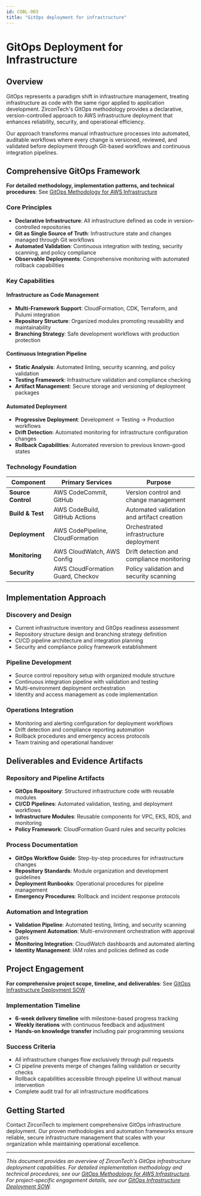 ```yaml
---
id: COBL-003
title: "GitOps deployment for infrastructure"
---
```


# GitOps Deployment for Infrastructure

## Overview

GitOps represents a paradigm shift in infrastructure management, treating infrastructure as code with the same rigor applied to application development. ZirconTech's GitOps methodology provides a declarative, version-controlled approach to AWS infrastructure deployment that enhances reliability, security, and operational efficiency.

Our approach transforms manual infrastructure processes into automated, auditable workflows where every change is versioned, reviewed, and validated before deployment through Git-based workflows and continuous integration pipelines.

## Comprehensive GitOps Framework

**For detailed methodology, implementation patterns, and technical procedures**: See [GitOps Methodology for AWS Infrastructure](gitops-methodology.md)

### Core Principles

- **Declarative Infrastructure**: All infrastructure defined as code in version-controlled repositories
- **Git as Single Source of Truth**: Infrastructure state and changes managed through Git workflows
- **Automated Validation**: Continuous integration with testing, security scanning, and policy compliance
- **Observable Deployments**: Comprehensive monitoring with automated rollback capabilities

### Key Capabilities

#### Infrastructure as Code Management
- **Multi-Framework Support**: CloudFormation, CDK, Terraform, and Pulumi integration
- **Repository Structure**: Organized modules promoting reusability and maintainability
- **Branching Strategy**: Safe development workflows with production protection

#### Continuous Integration Pipeline
- **Static Analysis**: Automated linting, security scanning, and policy validation
- **Testing Framework**: Infrastructure validation and compliance checking
- **Artifact Management**: Secure storage and versioning of deployment packages

#### Automated Deployment
- **Progressive Deployment**: Development → Testing → Production workflows
- **Drift Detection**: Automated monitoring for infrastructure configuration changes
- **Rollback Capabilities**: Automated reversion to previous known-good states

### Technology Foundation

| Component | Primary Services | Purpose |
|-----------|-----------------|---------|
| **Source Control** | AWS CodeCommit, GitHub | Version control and change management |
| **Build & Test** | AWS CodeBuild, GitHub Actions | Automated validation and artifact creation |
| **Deployment** | AWS CodePipeline, CloudFormation | Orchestrated infrastructure deployment |
| **Monitoring** | AWS CloudWatch, AWS Config | Drift detection and compliance monitoring |
| **Security** | AWS CloudFormation Guard, Checkov | Policy validation and security scanning |

## Implementation Approach

### Discovery and Design
- Current infrastructure inventory and GitOps readiness assessment
- Repository structure design and branching strategy definition
- CI/CD pipeline architecture and integration planning
- Security and compliance policy framework establishment

### Pipeline Development
- Source control repository setup with organized module structure
- Continuous integration pipeline with validation and testing
- Multi-environment deployment orchestration
- Identity and access management as code implementation

### Operations Integration
- Monitoring and alerting configuration for deployment workflows
- Drift detection and compliance reporting automation
- Rollback procedures and emergency access protocols
- Team training and operational handover

## Deliverables and Evidence Artifacts

### Repository and Pipeline Artifacts
- **GitOps Repository**: Structured infrastructure code with reusable modules
- **CI/CD Pipelines**: Automated validation, testing, and deployment workflows
- **Infrastructure Modules**: Reusable components for VPC, EKS, RDS, and monitoring
- **Policy Framework**: CloudFormation Guard rules and security policies

### Process Documentation
- **GitOps Workflow Guide**: Step-by-step procedures for infrastructure changes
- **Repository Standards**: Module organization and development guidelines
- **Deployment Runbooks**: Operational procedures for pipeline management
- **Emergency Procedures**: Rollback and incident response protocols

### Automation and Integration
- **Validation Pipeline**: Automated testing, linting, and security scanning
- **Deployment Automation**: Multi-environment orchestration with approval gates
- **Monitoring Integration**: CloudWatch dashboards and automated alerting
- **Identity Management**: IAM roles and policies defined as code

## Project Engagement

**For comprehensive project scope, timeline, and deliverables**: See [GitOps Infrastructure Deployment SOW](gitops-sow.md)

### Implementation Timeline
- **6-week delivery timeline** with milestone-based progress tracking
- **Weekly iterations** with continuous feedback and adjustment
- **Hands-on knowledge transfer** including pair programming sessions

### Success Criteria
- All infrastructure changes flow exclusively through pull requests
- CI pipeline prevents merge of changes failing validation or security checks
- Rollback capabilities accessible through pipeline UI without manual intervention
- Complete audit trail for all infrastructure modifications

## Getting Started

Contact ZirconTech to implement comprehensive GitOps infrastructure deployment. Our proven methodologies and automation frameworks ensure reliable, secure infrastructure management that scales with your organization while maintaining operational excellence.

---

*This document provides an overview of ZirconTech's GitOps infrastructure deployment capabilities. For detailed implementation methodology and technical procedures, see our [GitOps Methodology for AWS Infrastructure](gitops-methodology.md). For project-specific engagement details, see our [GitOps Infrastructure Deployment SOW](gitops-sow.md).*

